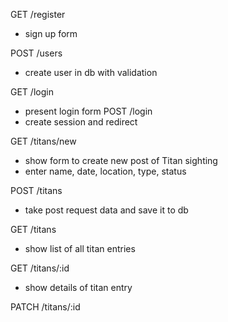 GET /register
- sign up form

POST /users
- create user in db with validation

GET /login
- present login form
POST /login
- create session and redirect

GET /titans/new
- show form to create new post of Titan sighting
- enter name, date, location, type, status

POST /titans
- take post request data and save it to db

GET /titans
- show list of all titan entries

GET /titans/:id
- show details of titan entry

PATCH /titans/:id